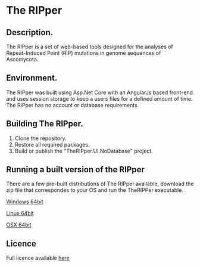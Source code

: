 # The RIPper

## Description.
The RIPper is a set of web-based tools designed for the analyses of Repeat-Induced Point (RIP) mutations in genome sequences of Ascomycota.

## Environment.

The RIPper was built using Asp.Net Core with an AngularJs based front-end and uses session storage to keep a users files for a defined amount of time.
The RIPper has no account or database requirements.

## Building The RIPper.

1. Clone the repository.
2. Restore all required packages.
3. Build or publish the "TheRIPper.UI.NoDatabase" project.


## Running a built version of the RIPper

There are a few pre-built distributions of The RIPper available, download the zip file that correspondes to your OS and run the TheRIPPer executable.

[Windows 64bit](https://github.com/TheRIPper-Fungi/TheRIPper/releases/download/Latest-Windows-NoDb/Windows.zip)

[Linux 64bit](https://github.com/TheRIPper-Fungi/TheRIPper/releases/download/Latest-Linux-NoDb/Linux.zip)

[OSX 64bit](https://github.com/TheRIPper-Fungi/TheRIPper/releases/download/Latest-OSX-NoDb/OSX.zip)

## Licence

Full licence available [here](https://github.com/TheRIPper-Fungi/TheRIPPer/blob/master/LICENSE)

